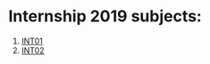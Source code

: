 # Internship 2019 subjects:

1. [INT01](https://github.com/Coera/internship2019/tree/master/subjects/INT01.md)
2. [INT02](https://github.com/Coera/internship2019/tree/master/subjects/INT02.md)